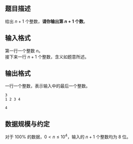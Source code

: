 ## 题目描述

给出 $n+1$ 个整数，**请你输出第 $n+1$ 个数**。

## 输入格式

第一行一个整数 $n$。  
接下来一行 $n+1$ 个整数，含义如题意所述。

## 输出格式

一行一个整数，表示输入中的最后一个整数。

```input1
3
1 2 3 4
```

```output1
4
```

## 数据规模与约定

对于 $100\%$ 的数据，$0 < n \le 10^4$，输入的 $n+1$ 个整数均为 $8$ 位。